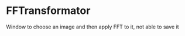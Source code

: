 FFTransformator
===============

Window to choose an image and then apply FFT to it, not able to save it
